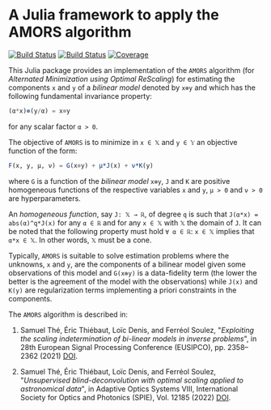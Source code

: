 # A Julia framework to apply the AMORS algorithm

[![Build Status](https://github.com/emmt/AMORS.jl/actions/workflows/CI.yml/badge.svg?branch=main)](https://github.com/emmt/AMORS.jl/actions/workflows/CI.yml?query=branch%3Amain) [![Build Status](https://ci.appveyor.com/api/projects/status/github/emmt/AMORS.jl?svg=true)](https://ci.appveyor.com/project/emmt/AMORS-jl) [![Coverage](https://codecov.io/gh/emmt/AMORS.jl/branch/main/graph/badge.svg)](https://codecov.io/gh/emmt/AMORS.jl)

This Julia package provides an implementation of the `AMORS` algorithm (for *Alternated
Minimization using Optimal ReScaling*) for estimating the components `x` and `y` of a
*bilinear model* denoted by `x⊗y` and which has the following fundamental invariance
property:

``` julia
(α*x)⊗(y/α) = x⊗y
```

for any scalar factor `α > 0`.

The objective of `AMORS` is to minimize in `x ∈ 𝕏` and `y ∈ 𝕐` an objective function of
the form:

``` julia
F(x, y, μ, ν) = G(x⊗y) + μ*J(x) + ν*K(y)
```

where `G` is a function of the *bilinear model* `x⊗y`, `J` and `K` are positive
homogeneous functions of the respective variables `x` and `y`, `μ > 0` and `ν > 0` are
hyperparameters.

An *homogeneous function*, say `J: 𝕏 → ℝ`, of degree `q` is such that `J(α*x) =
abs(α)^q*J(x)` for any `α ∈ ℝ` and for any `x ∈ 𝕏` with `𝕏` the domain of `J`. It can be
noted that the following property must hold `∀ α ∈ ℝ`: `x ∈ 𝕏` implies that `α*x ∈ 𝕏`. In
other words, `𝕏` must be a cone.

Typically, `AMORS` is suitable to solve estimation problems where the unknowns, `x` and
`y`, are the components of a bilinear model given some observations of this model and
`G(x⊗y)` is a data-fidelity term (the lower the better is the agreement of the model with
the observations) while `J(x)` and `K(y)` are regularization terms implementing a priori
constraints in the components.

The `AMORS` algorithm is described in:

1. Samuel Thé, Éric Thiébaut, Loïc Denis, and Ferréol Soulez, "*Exploiting the scaling
   indetermination of bi-linear models in inverse problems*", in 28th European Signal
   Processing Conference (EUSIPCO), pp. 2358–2362 (2021)
   [DOI](https://doi.org/10.23919/Eusipco47968.2020.9287593).

2. Samuel Thé, Éric Thiébaut, Loïc Denis, and Ferréol Soulez, "*Unsupervised
   blind-deconvolution with optimal scaling applied to astronomical data*", in Adaptive
   Optics Systems VIII, International Society for Optics and Photonics (SPIE), Vol. 12185
   (2022) [DOI](https://doi.org/10.1117/12.2630245).
